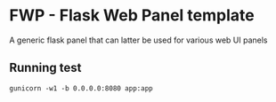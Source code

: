 # FWP -  Flask Web Panel template
A generic flask panel that can latter be used for various web UI panels

## Running test
```
gunicorn -w1 -b 0.0.0.0:8080 app:app
```
